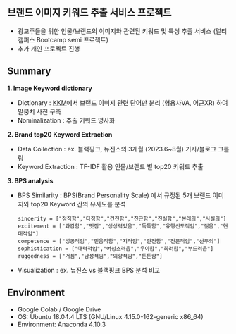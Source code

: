 
## 브랜드 이미지 키워드 추출 서비스 프로젝트 

- 광고주들을 위한 인물/브랜드의 이미지와 관련된 키워드 및 특성 추출 서비스 (멀티캠퍼스 Bootcamp semi 프로젝트)
- 추가 개인 프로젝트 진행

## Summary
**1. Image Keyword dictionary**
  - Dictionary : [KKM](http://kkma.snu.ac.kr/statistic)에서 브랜드 이미지 관련 단어만 분리 (형용사VA, 어근XR) 하여 말뭉치 사전 구축
  - Nominalization : 추출 키워드 명사화 

**2. Brand top20 Keyword Extraction**
  - Data Collection : ex. 블랙핑크, 뉴진스의 3개월 (2023.6~8월) 기사/블로그 크롤링 
  - Keyword Extraction : TF-IDF 활용 인물/브랜드 별 top20 키워드 추출

**3. BPS analysis**
  - BPS Similarity : BPS(Brand Personality Scale) 에서 규정된 5개 브랜드 이미지와 top20 Keyword 간의 유사도를 분석
    ```
    sincerity = ["정직함","다정함","건전함","친근함","진실함","본래의","사실의"]
    excitement = ["과감함","멋짐","상상력있음","독특함","유행선도적임","젊음","현대적임"]
    competence = ["성공적임","믿음직함","지적임","안전함","전문적임","선두의"]
    sophistication = ["매력적임","여성스러움","우아함","화려함","부드러움"]
    ruggedness = ["거침","남성적임","외향적임","튼튼함"]
    ```
  - Visualization : ex. 뉴진스 vs 블랙핑크 BPS 분석 비교

## Environment
- Google Colab / Google Drive
- OS: Ubuntu 18.04.4 LTS (GNU/Linux 4.15.0-162-generic x86_64)
- Environment: Anaconda 4.10.3
